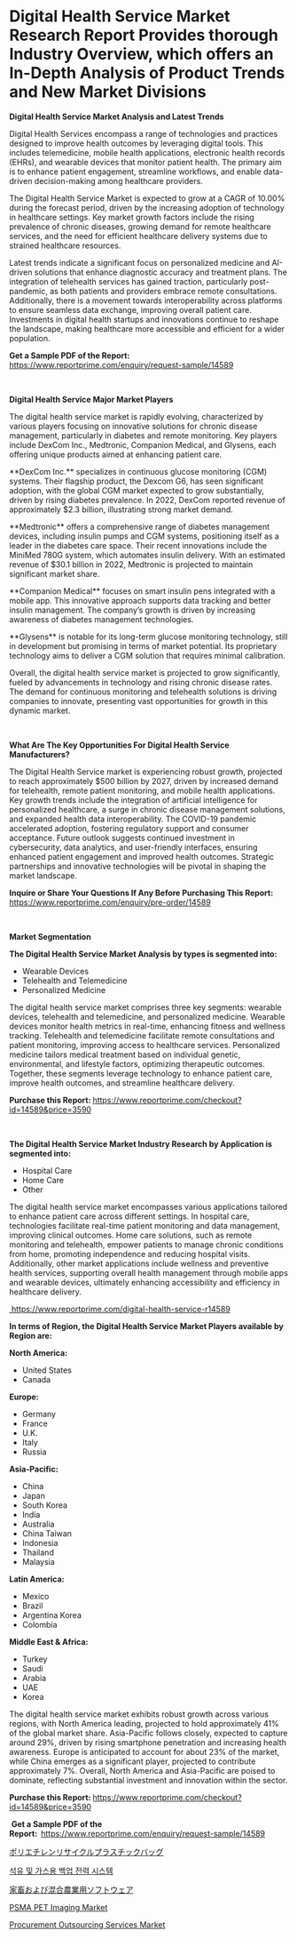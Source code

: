 <p><h1>Digital Health Service Market Research Report Provides thorough Industry Overview, which offers an In-Depth Analysis of Product Trends and New Market Divisions</h1></p><p><strong>Digital Health Service Market Analysis and Latest Trends</strong></p>
<p><p>Digital Health Services encompass a range of technologies and practices designed to improve health outcomes by leveraging digital tools. This includes telemedicine, mobile health applications, electronic health records (EHRs), and wearable devices that monitor patient health. The primary aim is to enhance patient engagement, streamline workflows, and enable data-driven decision-making among healthcare providers.</p><p>The Digital Health Service Market is expected to grow at a CAGR of 10.00% during the forecast period, driven by the increasing adoption of technology in healthcare settings. Key market growth factors include the rising prevalence of chronic diseases, growing demand for remote healthcare services, and the need for efficient healthcare delivery systems due to strained healthcare resources.</p><p>Latest trends indicate a significant focus on personalized medicine and AI-driven solutions that enhance diagnostic accuracy and treatment plans. The integration of telehealth services has gained traction, particularly post-pandemic, as both patients and providers embrace remote consultations. Additionally, there is a movement towards interoperability across platforms to ensure seamless data exchange, improving overall patient care. Investments in digital health startups and innovations continue to reshape the landscape, making healthcare more accessible and efficient for a wider population.</p></p>
<p><strong>Get a Sample PDF of the Report:&nbsp;</strong> <a href="https://www.reportprime.com/enquiry/request-sample/14589">https://www.reportprime.com/enquiry/request-sample/14589</a></p>
<p>&nbsp;</p>
<p><strong>Digital Health Service Major Market Players</strong></p>
<p><p>The digital health service market is rapidly evolving, characterized by various players focusing on innovative solutions for chronic disease management, particularly in diabetes and remote monitoring. Key players include DexCom Inc., Medtronic, Companion Medical, and Glysens, each offering unique products aimed at enhancing patient care.</p><p>**DexCom Inc.** specializes in continuous glucose monitoring (CGM) systems. Their flagship product, the Dexcom G6, has seen significant adoption, with the global CGM market expected to grow substantially, driven by rising diabetes prevalence. In 2022, DexCom reported revenue of approximately $2.3 billion, illustrating strong market demand.</p><p>**Medtronic** offers a comprehensive range of diabetes management devices, including insulin pumps and CGM systems, positioning itself as a leader in the diabetes care space. Their recent innovations include the MiniMed 780G system, which automates insulin delivery. With an estimated revenue of $30.1 billion in 2022, Medtronic is projected to maintain significant market share.</p><p>**Companion Medical** focuses on smart insulin pens integrated with a mobile app. This innovative approach supports data tracking and better insulin management. The company’s growth is driven by increasing awareness of diabetes management technologies.</p><p>**Glysens** is notable for its long-term glucose monitoring technology, still in development but promising in terms of market potential. Its proprietary technology aims to deliver a CGM solution that requires minimal calibration.</p><p>Overall, the digital health service market is projected to grow significantly, fueled by advancements in technology and rising chronic disease rates. The demand for continuous monitoring and telehealth solutions is driving companies to innovate, presenting vast opportunities for growth in this dynamic market.</p></p>
<p>&nbsp;</p>
<p><strong>What Are The Key Opportunities For Digital Health Service Manufacturers?</strong></p>
<p><p>The Digital Health Service market is experiencing robust growth, projected to reach approximately $500 billion by 2027, driven by increased demand for telehealth, remote patient monitoring, and mobile health applications. Key growth trends include the integration of artificial intelligence for personalized healthcare, a surge in chronic disease management solutions, and expanded health data interoperability. The COVID-19 pandemic accelerated adoption, fostering regulatory support and consumer acceptance. Future outlook suggests continued investment in cybersecurity, data analytics, and user-friendly interfaces, ensuring enhanced patient engagement and improved health outcomes. Strategic partnerships and innovative technologies will be pivotal in shaping the market landscape.</p></p>
<p><strong>Inquire or Share Your Questions If Any Before Purchasing This Report:</strong> <a href="https://www.reportprime.com/enquiry/pre-order/14589">https://www.reportprime.com/enquiry/pre-order/14589</a></p>
<p>&nbsp;</p>
<p><strong>Market Segmentation</strong></p>
<p><strong>The Digital Health Service Market Analysis by types is segmented into:</strong></p>
<p><ul><li>Wearable Devices</li><li>Telehealth and Telemedicine</li><li>Personalized Medicine</li></ul></p>
<p><p>The digital health service market comprises three key segments: wearable devices, telehealth and telemedicine, and personalized medicine. Wearable devices monitor health metrics in real-time, enhancing fitness and wellness tracking. Telehealth and telemedicine facilitate remote consultations and patient monitoring, improving access to healthcare services. Personalized medicine tailors medical treatment based on individual genetic, environmental, and lifestyle factors, optimizing therapeutic outcomes. Together, these segments leverage technology to enhance patient care, improve health outcomes, and streamline healthcare delivery.</p></p>
<p><strong>Purchase this Report:&nbsp;</strong><a href="https://www.reportprime.com/checkout?id=14589&price=3590">https://www.reportprime.com/checkout?id=14589&price=3590</a></p>
<p>&nbsp;</p>
<p><strong>The Digital Health Service Market Industry Research by Application is segmented into:</strong></p>
<p><ul><li>Hospital Care</li><li>Home Care</li><li>Other</li></ul></p>
<p><p>The digital health service market encompasses various applications tailored to enhance patient care across different settings. In hospital care, technologies facilitate real-time patient monitoring and data management, improving clinical outcomes. Home care solutions, such as remote monitoring and telehealth, empower patients to manage chronic conditions from home, promoting independence and reducing hospital visits. Additionally, other market applications include wellness and preventive health services, supporting overall health management through mobile apps and wearable devices, ultimately enhancing accessibility and efficiency in healthcare delivery.</p></p>
<p><a href="https://www.reportprime.com/digital-health-service-r14589">&nbsp;https://www.reportprime.com/digital-health-service-r14589</a></p>
<p><strong>In terms of Region, the Digital Health Service Market Players available by Region are:</strong></p>
<p>
    <p> <strong> North America: </strong>
        <ul>
            <li>United States</li>
            <li>Canada</li>
        </ul>
        </p> 
    <p> <strong> Europe: </strong>
        <ul>
            <li>Germany</li>
            <li>France</li>
            <li>U.K.</li>
            <li>Italy</li>
            <li>Russia</li>
        </ul>
        </p> 
    <p> <strong> Asia-Pacific: </strong>
        <ul>
            <li>China</li>
            <li>Japan</li>
            <li>South Korea</li>
            <li>India</li>
            <li>Australia</li>
            <li>China Taiwan</li>
            <li>Indonesia</li>
            <li>Thailand</li>
            <li>Malaysia</li>
        </ul>
        </p> 
    <p> <strong> Latin America: </strong>
        <ul>
            <li>Mexico</li>
            <li>Brazil</li>
            <li>Argentina Korea</li>
            <li>Colombia</li>
        </ul>
        </p> 
    <p> <strong> Middle East & Africa: </strong>
        <ul>
            <li>Turkey</li>
            <li>Saudi</li>
            <li>Arabia</li>
            <li>UAE</li>
            <li>Korea</li>
        </ul>
    </p>
    </p>
<p><p>The digital health service market exhibits robust growth across various regions, with North America leading, projected to hold approximately 41% of the global market share. Asia-Pacific follows closely, expected to capture around 29%, driven by rising smartphone penetration and increasing health awareness. Europe is anticipated to account for about 23% of the market, while China emerges as a significant player, projected to contribute approximately 7%. Overall, North America and Asia-Pacific are poised to dominate, reflecting substantial investment and innovation within the sector.</p></p>
<p><strong>Purchase this Report: </strong><a href="https://www.reportprime.com/checkout?id=14589&price=3590">https://www.reportprime.com/checkout?id=14589&price=3590</a></p>
<p>&nbsp;<strong>Get a Sample PDF of the Report:&nbsp;&nbsp;</strong><a href="https://www.reportprime.com/enquiry/request-sample/14589">https://www.reportprime.com/enquiry/request-sample/14589</a></p>
<p><strong></strong></p>
<p><p><a href="https://medium.com/@coleensxrkkn/polyethylene-recycled-plastic-bags-market-%E3%81%AF-%E3%82%B3%E3%82%B9%E3%83%88%E7%AE%A1%E7%90%86%E3%81%A8%E5%8A%B9%E7%8E%87%E5%90%91%E4%B8%8A%E3%82%92%E5%84%AA%E5%85%88%E3%81%97%E3%81%BE%E3%81%99-%E3%81%95%E3%82%89%E3%81%AB-%E5%A0%B1%E5%91%8A%E6%9B%B8%E3%81%AF%E5%B8%82%E5%A0%B4%E3%81%AE%E9%9C%80%E8%A6%81%E9%9D%A2%E3%81%A8%E4%BE%9B%E7%B5%A6%E9%9D%A2%E3%81%AE%E4%B8%A1%E6%96%B9%E3%82%92%E3%82%AB%E3%83%90%E3%83%BC%E3%81%97%E3%81%A6%E3%81%84%E3%81%BE%E3%81%99-33914a988c2a">ポリエチレンリサイクルプラスチックバッグ</a></p><p><a href="https://medium.com/@nikki.bettison/%EA%B8%80%EB%A1%9C%EB%B2%8C-%EB%B0%B1%EC%97%85-%EC%A0%84%EB%A0%A5-%EC%8B%9C%EC%8A%A4%ED%85%9C-%ED%8F%89%EA%B0%80-%EC%84%9D%EC%9C%A0-%EB%B0%8F-%EA%B0%80%EC%8A%A4-%EC%8B%9C%EC%9E%A5-%EB%8F%99%ED%96%A5-%EB%B0%8F-%EC%A7%80%EC%97%AD-%EC%9C%A0%ED%98%95-%EB%B0%B0%ED%84%B0%EB%A6%AC-%EB%B0%9C%EC%A0%84%EA%B8%B0-%EA%B7%B8%EB%A6%AC%EA%B3%A0-%EC%9A%A9%EB%8F%84-%EC%A3%BC%EA%B1%B0%EC%9A%A9-%EB%B9%84%EC%A3%BC%EA%B1%B0%EC%9A%A9-%EC%97%90-%EB%94%B0%EB%A5%B8-%EC%84%B1%EC%9E%A5-%EA%B8%B0%ED%9A%8C-197312bd6bfe">석유 및 가스용 백업 전력 시스템</a></p><p><a href="https://medium.com/@coleensxrkkn/livestock-and-mixed-farming-software-0f0537691ba6">家畜および混合農業用ソフトウェア</a></p><p><a href="https://issuu.com/reportprime-2/docs/psma-pet-imaging-market-size-2030.p_0636b73f9a9da7">PSMA PET Imaging Market</a></p><p><a href="https://github.com/AbbasMahmud554/Market-Research-Report-List-1/blob/main/procurement-outsourcing-services-market.md">Procurement Outsourcing Services Market</a></p></p>